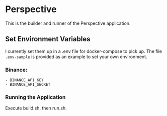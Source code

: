 # Perspective
This is the builder and runner of the Perspective application.


## Set Environment Variables

I currently set them up in a .env file for docker-compose to pick up. The file `.env-sample`
is provided as an example to set your own environment.

### Binance:
    - BINANCE_API_KEY
    - BINANCE_API_SECRET

### Running the Application
Execute build.sh, then run.sh.
